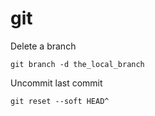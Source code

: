 # git 

Delete a branch 

```git branch -d the_local_branch```

Uncommit last commit 

```git reset --soft HEAD^```
